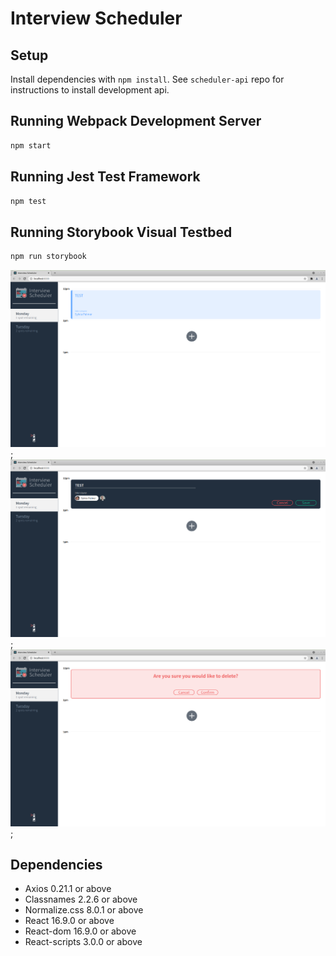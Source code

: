 # Interview Scheduler

## Setup

Install dependencies with `npm install`. See `scheduler-api` repo for instructions to install development api.

## Running Webpack Development Server

```sh
npm start
```

## Running Jest Test Framework

```sh
npm test
```

## Running Storybook Visual Testbed

```sh
npm run storybook
```
![Booked Appointment](docs/booked-appointment.png);
![Editing Appointment](docs/editing-appointment.png);
![Confirm Delete Appointment](docs/confirm-delete-appointment.png);

## Dependencies

- Axios 0.21.1 or above
- Classnames 2.2.6 or above
- Normalize.css 8.0.1 or above
- React 16.9.0 or above
- React-dom 16.9.0 or above
- React-scripts 3.0.0 or above